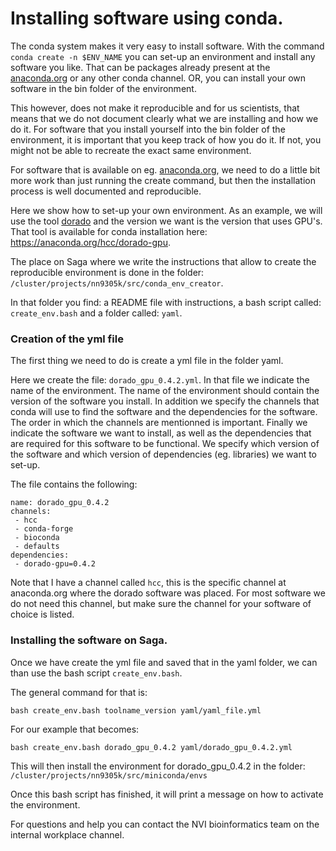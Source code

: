 # Installing software using conda.

The conda system makes it very easy to install software. With the command `conda create -n $ENV_NAME` you can set-up an environment and install any software you like. That can be packages already present at the [anaconda.org](anaconda.org) or any other conda channel. OR, you can install your own software in the bin folder of the environment. 

This however, does not make it reproducible and for us scientists, that means that we do not document clearly what we are installing and how we do it. For software that you install yourself into the bin folder of the environment, it is important that you keep track of how you do it. If not, you might not be able to recreate the exact same environment.

For software that is available on eg. [anaconda.org](anaconda.org), we need to do a little bit more work than just running the create command, but then the installation process is well documented and reproducible.

Here we show how to set-up your own environment. As an example, we will use the tool [dorado](https://github.com/nanoporetech/dorado) and the version we want is the version that uses GPU's. That tool is available for conda installation here: https://anaconda.org/hcc/dorado-gpu. 

The place on Saga where we write the instructions that allow to create the reproducible environment is done in the folder: `/cluster/projects/nn9305k/src/conda_env_creator`.

In that folder you find: a README file with instructions, a bash script called: `create_env.bash` and a folder called: `yaml`.

### Creation of the yml file
The first thing we need to do is create a yml file in the folder yaml.

Here we create the file: `dorado_gpu_0.4.2.yml`. In that file we indicate the name of the environment. The name of the environment should contain the version of the software you install. In addition we specify the channels that conda will use to find the software and the dependencies for the software. The order in which the channels are mentionned is important. Finally we indicate the software we want to install, as well as the dependencies that are required for this software to be functional. We specify which version of the software and which version of dependencies (eg. libraries) we want to set-up. 

The file contains the following:
```
name: dorado_gpu_0.4.2
channels:
 - hcc
 - conda-forge
 - bioconda
 - defaults
dependencies:
 - dorado-gpu=0.4.2
```

Note that I have a channel called `hcc`, this is the specific channel at anaconda.org where the dorado software was placed. For most software we do not need this channel, but make sure the channel for your software of choice is listed. 

### Installing the software on Saga.

Once we have create the yml file and saved that in the yaml folder, we can than use the bash script `create_env.bash`.

The general command for that is: 

```
bash create_env.bash toolname_version yaml/yaml_file.yml
```

For our example that becomes:

```
bash create_env.bash dorado_gpu_0.4.2 yaml/dorado_gpu_0.4.2.yml
```

This will then install the environment for dorado_gpu_0.4.2 in the folder:
`/cluster/projects/nn9305k/src/miniconda/envs`

Once this bash script has finished, it will print a message on how to activate the environment.

For questions and help you can contact the NVI bioinformatics team on the internal workplace channel.
